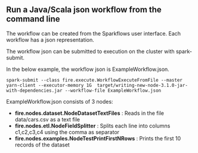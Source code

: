 ## Run a Java/Scala json workflow from the command line

The workflow can be created from the Sparkflows user interface. Each workflow has a json representation.

The workflow json can be submitted to execution on the cluster with spark-submit.

In the below example, the workflow json is ExampleWorkflow.json.

	spark-submit --class fire.execute.WorkflowExecuteFromFile --master yarn-client --executor-memory 1G  target/writing-new-node-3.1.0-jar-with-dependencies.jar --workflow-file ExampleWorkflow.json

ExampleWorkflow.json consists of 3 nodes:

* **fire.nodes.dataset.NodeDatasetTextFiles** : Reads in the file data/cars.csv as a text file
* **fire.nodes.etl.NodeFieldSplitter** : Splits each line into columns c1,c2,c3,c4 using the comma as separator
* **fire.nodes.examples.NodeTestPrintFirstNRows** : Prints the first 10 records of the dataset

